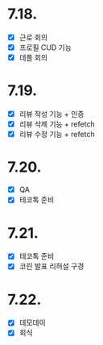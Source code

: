 # 7.18.

- [x] 근로 회의
- [x] 프로필 CUD 기능
- [x] 데플 회의

# 7.19.

- [x] 리뷰 작성 기능 + 인증
- [x] 리뷰 삭제 기능 + refetch
- [x] 리뷰 수정 기능 + refetch

# 7.20.

- [x] QA
- [x] 테코톡 준비

# 7.21.

- [x] 테코톡 준비
- [x] 코린 발표 리허설 구경

# 7.22.

- [x] 데모데이
- [x] 회식
